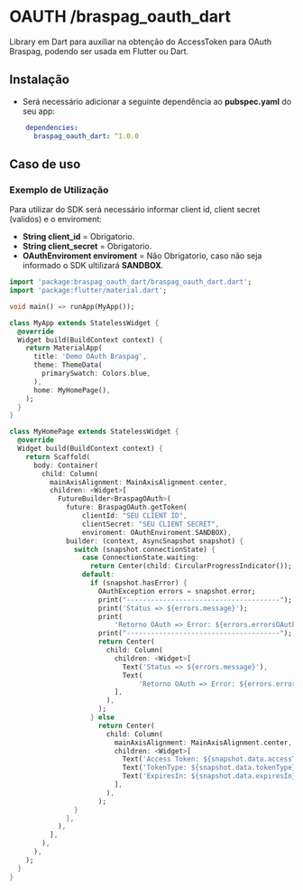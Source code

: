 # OAUTH /braspag_oauth_dart

Library em Dart para auxiliar na obtenção do AccessToken para OAuth Braspag, podendo ser usada em Flutter ou Dart.

## Instalação

- Será necessário adicionar a seguinte dependência ao **pubspec.yaml** do seu app:

```yaml
    dependencies:
      braspag_oauth_dart: ^1.0.0
```

## Caso de uso

### Exemplo de Utilização

Para utilizar do SDK será necessário informar client id, client secret (validos) e o enviroment:

- **String client_id** = Obrigatorio.
- **String client_secret** = Obrigatorio.
- **OAuthEnviroment enviroment** = Não Obrigatorio, caso não seja informado o SDK ultilizará **SANDBOX**.

```dart
import 'package:braspag_oauth_dart/braspag_oauth_dart.dart';
import 'package:flutter/material.dart';

void main() => runApp(MyApp());

class MyApp extends StatelessWidget {
  @override
  Widget build(BuildContext context) {
    return MaterialApp(
      title: 'Demo OAuth Braspag',
      theme: ThemeData(
        primarySwatch: Colors.blue,
      ),
      home: MyHomePage(),
    );
  }
}

class MyHomePage extends StatelessWidget {
  @override
  Widget build(BuildContext context) {
    return Scaffold(
      body: Container(
        child: Column(
          mainAxisAlignment: MainAxisAlignment.center,
          children: <Widget>[
            FutureBuilder<BraspagOAuth>(
              future: BraspagOAuth.getToken(
                  clientId: "SEU CLIENT ID",
                  clientSecret: "SEU CLIENT SECRET",
                  enviroment: OAuthEnviroment.SANDBOX),
              builder: (context, AsyncSnapshot snapshot) {
                switch (snapshot.connectionState) {
                  case ConnectionState.waiting:
                    return Center(child: CircularProgressIndicator());
                  default:
                    if (snapshot.hasError) {
                      OAuthException errors = snapshot.error;
                      print("--------------------------------------");
                      print('Status => ${errors.message}');
                      print(
                          'Retorno OAuth => Error: ${errors.errorsOAuth.error}, Error Description: ${errors.errorsOAuth.errorDescription}');
                      print("--------------------------------------");
                      return Center(
                        child: Column(
                          children: <Widget>[
                            Text('Status => ${errors.message}'),
                            Text(
                                'Retorno OAuth => Error: ${errors.errorsOAuth.error}, Error Description: ${errors.errorsOAuth.errorDescription}'),
                          ],
                        ),
                      );
                    } else
                      return Center(
                        child: Column(
                          mainAxisAlignment: MainAxisAlignment.center,
                          children: <Widget>[
                            Text('Access Token: ${snapshot.data.accessToken}'),
                            Text('TokenType: ${snapshot.data.tokenType}'),
                            Text('ExpiresIn: ${snapshot.data.expiresIn}'),
                          ],
                        ),
                      );
                }
              },
            ),
          ],
        ),
      ),
    );
  }
}


```


